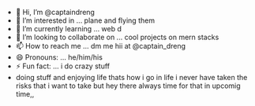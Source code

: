 - 👋 Hi, I’m @captaindreng
- 👀 I’m interested in ... plane and flying them
- 🌱 I’m currently learning ... web d 
- 💞️ I’m looking to collaborate on ... cool projects on mern stacks
- 📫 How to reach me ... dm me hii at @captain_dreng
- 😄 Pronouns: ... he/him/his
- ⚡ Fun fact: ... i do crazy stuff
- doing stuff and enjoying life thats how i go in life i never have taken the risks that i want to take but hey there always time for that in upcomig time,,
<!---
captaindreng/captaindreng is a ✨ special ✨ repository because its `README.md` (this file) appears on your GitHub profile.
You can click the Preview link to take a look at your changes.
--->
